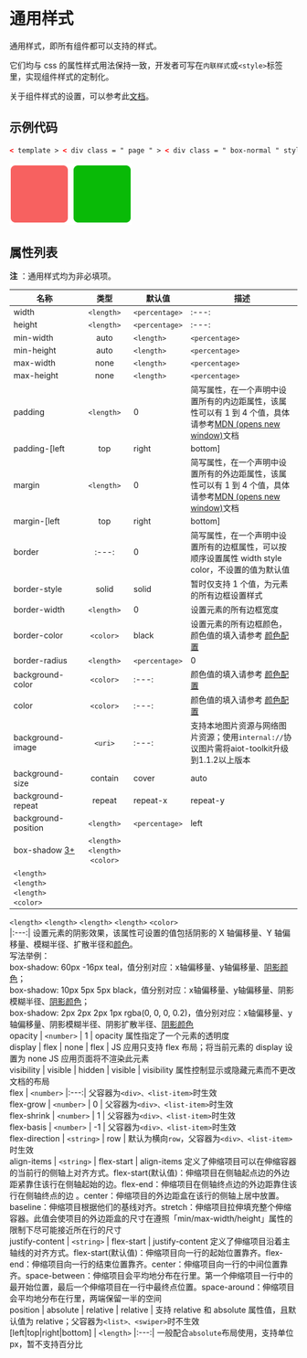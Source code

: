 <!-- 源地址: https://iot.mi.com/vela/quickapp/zh/components/general/style.html -->

# 通用样式

通用样式，即所有组件都可以支持的样式。

它们均与 css 的属性样式用法保持一致，开发者可写在`内联样式`或`<style>`标签里，实现组件样式的定制化。

关于组件样式的设置，可以参考此[文档](</vela/quickapp/zh/guide/framework/style/page-style-and-layout.html>)。

## 示例代码
```html
< template > < div class = " page " > < div class = " box-normal " style = " background-color : #f76160 " > </ div > < div class = " box-normal " > </ div > </ div > </ template > < style > .page { padding : 30px ; background-color : white ; } .box-normal { background-color : #09ba07 ; width : 100px ; height : 100px ; border-radius : 8px ; margin-right : 10px ; } </ style >
```

![](../../images/general-style.png)

## 属性列表

**注** ：通用样式均为非必填项。

名称 | 类型 | 默认值 | 描述  
---|:---:|---|---  
width | `<length>` | `<percentage>` |:---:| 未设置时使用组件自身内容需要的宽度  
height | `<length>` | `<percentage>` |:---:| 未设置时使用组件自身内容需要的高度  
min-width | auto | `<length>` | `<percentage>` | auto | 指定元素的最小宽度。该属性不能为负值，默认值 `auto` 为弹性元素的默认最小宽度，下同  
min-height | auto | `<length>` | `<percentage>` | auto | 指定元素的最小高度  
max-width | none | `<length>` | `<percentage>` | none | 指定元素的最大宽度。该属性不能为负值，默认值 `none` 表示不做限制，下同  
max-height | none | `<length>` | `<percentage>` | none | 指定元素的最大高度  
padding | `<length>` | 0 | 简写属性，在一个声明中设置所有的内边距属性，该属性可以有 1 到 4 个值，具体请参考[MDN (opens new window)](<https://developer.mozilla.org/zh-CN/docs/Web/CSS/padding>)文档  
padding-[left|top|right|bottom] | `<length>` | 0 | 设置一个元素的某个方向的内边距，padding 区域指一个元素的内容和其边界之间的空间，该属性不能为负值  
margin | `<length>` | 0 | 简写属性，在一个声明中设置所有的外边距属性，该属性可以有 1 到 4 个值，具体请参考[MDN (opens new window)](<https://developer.mozilla.org/zh-CN/docs/Web/CSS/margin>)文档  
margin-[left|top|right|bottom] | `<length>` | 0 | 设置一个元素的某个方向的外边距，该属性不能为负值  
border |:---:| 0 | 简写属性，在一个声明中设置所有的边框属性，可以按顺序设置属性 width style color，不设置的值为默认值  
border-style | solid | solid | 暂时仅支持 1 个值，为元素的所有边框设置样式  
border-width | `<length>` | 0 | 设置元素的所有边框宽度  
border-color | `<color>` | black | 设置元素的所有边框颜色，颜色值的填入请参考 [颜色配置](</vela/quickapp/zh/components/general/color.html>)  
border-radius | `<length>` | `<percentage>` | 0 | border-radius 属性允许你设置元素的外边框圆角。设置时需要同时设置 border-width、border-color。radius 的幅度不会超过矩形较短边的一半  
background-color | `<color>` |:---:| 颜色值的填入请参考 [颜色配置](</vela/quickapp/zh/components/general/color.html>)  
color | `<color>` |:---:| 颜色值的填入请参考 [颜色配置](</vela/quickapp/zh/components/general/color.html>)  
background-image | `<uri>` |:---:| 支持本地图片资源与网络图片资源；使用`internal://`协议图片需将aiot-toolkit升级到1.1.2以上版本  
background-size | contain | cover | auto | `<length>` | `<percentage>` | auto auto | 设置背景图片大小，详情见[背景图样式](</vela/quickapp/zh/components/general/background-img-styles.html>)  
background-repeat | repeat | repeat-x | repeat-y | no-repeat | repeat | [暂不支持] 设置是否及如何重复绘制背景图像，详情见[背景图样式](</vela/quickapp/zh/components/general/background-img-styles.html>)  
background-position | `<length>` |`<percentage>`| left | right | top | bottom | center | 0px 0px | 设置背景图片在容器中绘制的位置，支持 1-4 个参数，详情见[背景图样式](</vela/quickapp/zh/components/general/background-img-styles.html>)  
box-shadow [3+](</vela/quickapp/zh/guide/version/APILevel3>) | `<length>` `<length>` `<color>` |  
`<length>` `<length>` `<length>` `<color>` |  
`<length>` `<length>` `<length>` `<length>` `<color>`  
|:---:| 设置元素的阴影效果，该属性可设置的值包括阴影的 X 轴偏移量、Y 轴偏移量、模糊半径、扩散半径和[颜色](</vela/quickapp/zh/components/general/color.html>)。  
写法举例：  
box-shadow: 60px -16px teal，值分别对应：x轴偏移量、y轴偏移量、[阴影颜色](</vela/quickapp/zh/components/general/color.html>)；  
box-shadow: 10px 5px 5px black，值分别对应：x轴偏移量、y轴偏移量、阴影模糊半径、[阴影颜色](</vela/quickapp/zh/components/general/color.html>)；  
box-shadow: 2px 2px 2px 1px rgba(0, 0, 0, 0.2)，值分别对应：x轴偏移量、y轴偏移量、阴影模糊半径、阴影扩散半径、[阴影颜色](</vela/quickapp/zh/components/general/color.html>)  
opacity | `<number>` | 1 | opacity 属性指定了一个元素的透明度  
display | flex | none | flex | JS 应用只支持 flex 布局；将当前元素的 display 设置为 none JS 应用页面将不渲染此元素  
visibility | visible | hidden | visible | visibility 属性控制显示或隐藏元素而不更改文档的布局  
flex | `<number>` |:---:| 父容器为`<div>、<list-item>`时生效  
flex-grow | `<number>` | 0 | 父容器为`<div>、<list-item>`时生效  
flex-shrink | `<number>` | 1 | 父容器为`<div>、<list-item>`时生效  
flex-basis | `<number>` | -1 | 父容器为`<div>、<list-item>`时生效  
flex-direction | `<string>` | row | 默认为横向`row`，父容器为`<div>、<list-item>`时生效  
align-items | `<string>` | flex-start | align-items 定义了伸缩项目可以在伸缩容器的当前行的侧轴上对齐方式。flex-start(默认值)：伸缩项目在侧轴起点边的外边距紧靠住该行在侧轴起始的边。flex-end：伸缩项目在侧轴终点边的外边距靠住该行在侧轴终点的边 。center：伸缩项目的外边距盒在该行的侧轴上居中放置。baseline：伸缩项目根据他们的基线对齐。stretch：伸缩项目拉伸填充整个伸缩容器。此值会使项目的外边距盒的尺寸在遵照「min/max-width/height」属性的限制下尽可能接近所在行的尺寸  
justify-content | `<string>` | flex-start | justify-content 定义了伸缩项目沿着主轴线的对齐方式。flex-start(默认值)：伸缩项目向一行的起始位置靠齐。flex-end：伸缩项目向一行的结束位置靠齐。center：伸缩项目向一行的中间位置靠齐。space-between：伸缩项目会平均地分布在行里。第一个伸缩项目一行中的最开始位置，最后一个伸缩项目在一行中最终点位置。space-around：伸缩项目会平均地分布在行里，两端保留一半的空间  
position | absolute | relative | relative | 支持 relative 和 absolute 属性值，且默认值为 relative；父容器为`<list>、<swiper>`时不生效  
[left|top|right|bottom] | `<length>` |:---:| 一般配合`absolute`布局使用，支持单位px，暂不支持百分比
